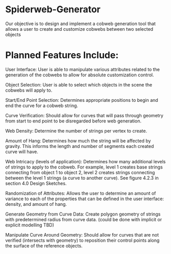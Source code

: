 # Spiderweb-Generator
Our  objective is to design and implement a cobweb generation tool that allows a user to create and customize cobwebs between two selected objects


# Planned Features Include:

User Interface: User is able to manipulate various attributes related to the generation of the cobwebs to allow for absolute customization control. 

Object Selection: User is able to select which objects in the scene the cobwebs will apply to. 

Start/End Point Selection: Determines appropriate positions to begin and end the curve for a cobweb string. 

Curve Verification: Should allow for curves that will pass through geometry from start to end point to be disregarded before web generation.

Web Density: Determine the number of strings per vertex to create. 

Amount of Hang: Determines how much the string will be affected by gravity. This informs the length and number of segments each created curve will have. 

Web Intricacy (levels of application): Determines how many additional levels of strings to apply to the cobweb. For example, level 1 creates base strings connecting from object 1 to object 2, level 2 creates strings connecting between the level 1 strings (a curve to another curve). See figure 4.2.3 in section 4.0 Design Sketches.  

Randomization of Attributes: Allows the user to determine an amount of variance to each of the properties that can be defined in the user interface: density, and amount of hang. 

Generate Geometry from Curve Data: Create polygon geometry of strings with predetermined radius from curve data. (could be done with implicit or explicit modelling TBD)

Manipulate Curve Around Geometry: Should allow for curves that are not verified (intersects with geometry) to reposition their control points along the surface of the reference objects.

